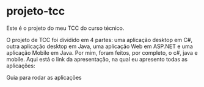 # projeto-tcc
Este é o projeto do meu TCC do curso técnico.

O projeto de TCC foi dividido em 4 partes: uma aplicação desktop em C#, outra aplicação desktop em Java, uma aplicação Web em ASP.NET e uma aplicação Mobile em Java. Por mim, foram feitos, por completo, o c#, java e mobile. Aqui está o link da apresentação, na qual eu apresento todas as aplicações: 

Guia para rodar as aplicações
